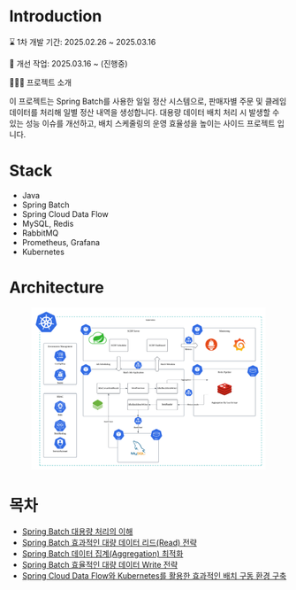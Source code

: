 # Introduction

⌛️ 1차 개발 기간: 2025.02.26 ~ 2025.03.16

🚀 개선 작업: 2025.03.16 ~ (진행중)

👨🏻‍💻 프로젝트 소개

이 프로젝트는 Spring Batch를 사용한 일일 정산 시스템으로, 판매자별 주문 및 클레임 데이터를 처리해 일별 정산 내역을 생성합니다. 대용량 데이터 배치 처리 시 발생할 수 있는 성능 이슈를 개선하고, 배치 스케줄링의 운영 효율성을 높이는 사이드 프로젝트 입니다.


# Stack

- Java
- Spring Batch
- Spring Cloud Data Flow
- MySQL, Redis
- RabbitMQ
- Prometheus, Grafana
- Kubernetes

# Architecture 

<figure align="center">
<img src="./spring-batch-side-project-architecture.png">
<figcaption></figcaption>
</figure>

# 목차 

- <a href="https://seung-il-bang.github.io/spring%20batch/2025/03/22/Spring-Batch-high-volume-processing/" target="_blank">Spring Batch 대용량 처리의 이해</a>
- <a href="https://seung-il-bang.github.io/spring%20batch/2025/03/22/Spring-Batch-Optimized-read-strategy/" target="_blank">Spring Batch 효과적인 대량 데이터 리드(Read) 전략</a>
- <a href="https://seung-il-bang.github.io/spring%20batch/2025/03/23/Spring-Batch-Optimized-aggregation/" target="_blank">Spring Batch 데이터 집계(Aggregation) 최적화</a>
- <a href="https://seung-il-bang.github.io/spring%20batch/2025/03/23/Spring-Batch-Optimized-Write/" target="_blank">Spring Batch 효율적인 대량 데이터 Write 전략</a>
- <a href="https://seung-il-bang.github.io/spring%20batch/spring%20cloud%20data%20flow/kubernetes/2025/03/23/Spring-Batch-SCDF-k8s/" target="_blank">Spring Cloud Data Flow와 Kubernetes를 활용한 효과적인 배치 구동 환경 구축</a>